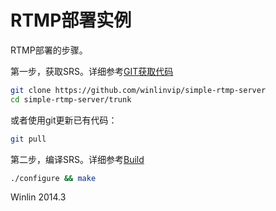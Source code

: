 # RTMP部署实例

RTMP部署的步骤。

第一步，获取SRS。详细参考[GIT获取代码](https://github.com/winlinvip/simple-rtmp-server/wiki/Git)

```bash
git clone https://github.com/winlinvip/simple-rtmp-server
cd simple-rtmp-server/trunk
```

或者使用git更新已有代码：

```bash
git pull
```

第二步，编译SRS。详细参考[Build](https://github.com/winlinvip/simple-rtmp-server/wiki/Build)

```bash
./configure && make
```

Winlin 2014.3
